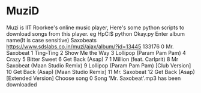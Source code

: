 MuziD
=====
Muzi is IIT Roorkee's online music player,
Here's some python scripts to download songs from this player.
eg
HpC:$ python Okay.py 
Enter album name(It is case sensitive)
Saxobeats
https://www.sdslabs.co.in/muzi/ajax/album/?id=13445
133176
0  Mr. Saxobeat
1  Ting-Ting
2  Show Me the Way
3  Lollipop (Param Pam Pam)
4  Crazy
5  Bitter Sweet
6  Get Back (Asap)
7  1 Million (feat. Carlprit)
8  Mr Saxobeat (Maan Studio Remix)
9  Lollipop (Param Pam Pam) [Club Version]
10  Get Back (Asap) [Maan Studio Remix]
11  Mr. Saxobeat
12  Get Back (Asap) [Extended Version]
Choose song 
0
Song 'Mr. Saxobeat'.mp3 has been downloaded

